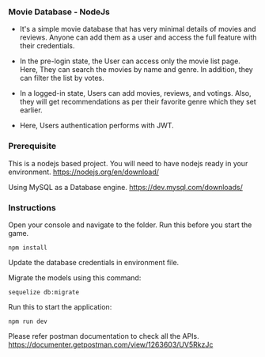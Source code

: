 ### Movie Database - NodeJs

- It's a simple movie database that has very minimal details of movies and reviews. Anyone can add them as a user and access the full feature with their credentials.

- In the pre-login state, the User can access only the movie list page. Here, They can search the movies by name and genre. In addition, they can filter the list by votes.

- In a logged-in state, Users can add movies, reviews, and votings. Also, they will get recommendations as per their favorite genre which they set earlier.

- Here, Users authentication performs with JWT.


### Prerequisite

This is a nodejs based project. You will need to have nodejs ready in your environment. https://nodejs.org/en/download/

Using MySQL as a Database engine. https://dev.mysql.com/downloads/

### Instructions

Open your console and navigate to the folder. Run this before you start the game.

```npm install```

Update the database credentials in environment file.

Migrate the models using this command:

```sequelize db:migrate```

Run this to start the application:

```npm run dev```

Please refer postman documentation to check all the APIs.
https://documenter.getpostman.com/view/1263603/UV5RkzJc
